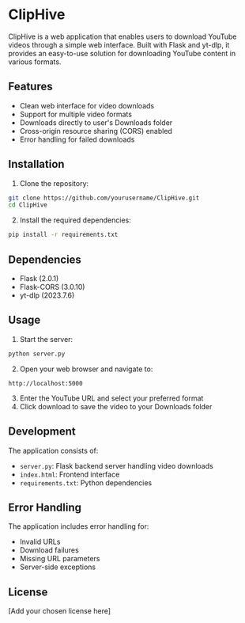 # ClipHive

ClipHive is a web application that enables users to download YouTube videos through a simple web interface. Built with Flask and yt-dlp, it provides an easy-to-use solution for downloading YouTube content in various formats.

## Features

- Clean web interface for video downloads
- Support for multiple video formats
- Downloads directly to user's Downloads folder
- Cross-origin resource sharing (CORS) enabled
- Error handling for failed downloads

## Installation

1. Clone the repository:
```bash
git clone https://github.com/yourusername/ClipHive.git
cd ClipHive
```

2. Install the required dependencies:
```bash
pip install -r requirements.txt
```

## Dependencies

- Flask (2.0.1)
- Flask-CORS (3.0.10)
- yt-dlp (2023.7.6)

## Usage

1. Start the server:
```bash
python server.py
```

2. Open your web browser and navigate to:
```
http://localhost:5000
```

3. Enter the YouTube URL and select your preferred format
4. Click download to save the video to your Downloads folder

## Development

The application consists of:
- `server.py`: Flask backend server handling video downloads
- `index.html`: Frontend interface
- `requirements.txt`: Python dependencies

## Error Handling

The application includes error handling for:
- Invalid URLs
- Download failures
- Missing URL parameters
- Server-side exceptions

## License

[Add your chosen license here]

